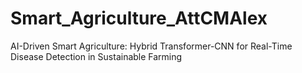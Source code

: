 # Smart_Agriculture_AttCMAlex
AI-Driven Smart Agriculture: Hybrid Transformer-CNN for Real-Time Disease Detection in Sustainable Farming
